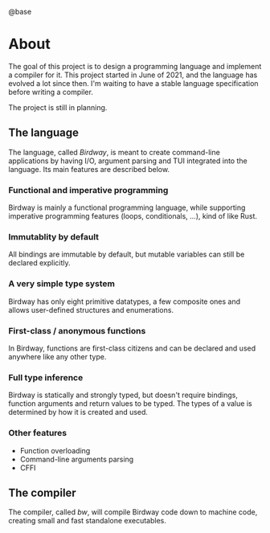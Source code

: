 @base

# About

The goal of this project is to design a programming language and implement a
compiler for it. This project started in June of 2021, and the language has
evolved a lot since then. I'm waiting to have a stable language specification
before writing a compiler.

The project is still in planning. 

## The language

The language, called *Birdway*, is meant to create command-line applications
by having I/O, argument parsing and TUI integrated into the language. Its main
features are described below.

### Functional and imperative programming

Birdway is mainly a functional programming language, while supporting imperative
programming features (loops, conditionals, ...), kind of like Rust.

### Immutablity by default

All bindings are immutable by default, but mutable variables can still be
declared explicitly.

### A very simple type system

Birdway has only eight primitive datatypes, a few composite ones and allows
user-defined structures and enumerations.

### First-class / anonymous functions

In Birdway, functions are first-class citizens and can be declared and used
anywhere like any other type.

### Full type inference

Birdway is statically and strongly typed, but doesn't require bindings,
function arguments and return values to be typed. The types of a value is
determined by how it is created and used.

### Other features

* Function overloading
* Command-line arguments parsing
* CFFI

## The compiler

The compiler, called *bw*, will compile Birdway code down to machine code,
creating small and fast standalone executables.
